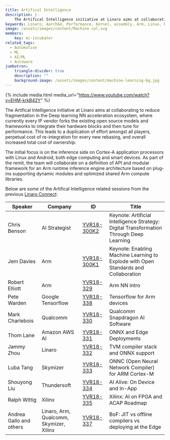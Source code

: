 ```yaml
---
title: Artifical Intelligence
description: |-
    The Artifical Intelligence initiative at Linaro aims at collaborating to reduce fragmentation in the Deep learning NN acceleration ecosystem, where currently every IP vendor forks the existing open source models and frameworks to integrate their hardware blocks and then tune for performance. 
keywords: Linaro, Aarch64, Performance, Kernel, assembly, Arm, Linux, hardware
image: /assets/images/content/Machine col.svg
members:
    key: mi-incubator
related_tags:
  - Automotive
  - ML
  - AI/ML
  - Autoware
jumbotron:
    triangle-divider: true
    description: ""
    background-image: /assets/images/content/machine-learning-bg.jpg
---
```


{% include media.html media_url="https://www.youtube.com/watch?v=EHM-krkB42Y" %}

The Artifical Intelligence initiative at Linaro aims at collaborating to reduce fragmentation in the Deep learning NN acceleration ecosystem, where currently every IP vendor forks the existing open source models and frameworks to integrate their hardware blocks and then tune for performance. This leads to a duplication of effort amongst all players, perpetual cost of re-integration for every new rebasing, and overall increased total cost of ownership.

The initial focus is on the inference side on Cortex-A application processors with Linux and Android, both edge computing and  smart devices. As part of the remit, the team will collaborate on a definition of API and modular framework for an Arm runtime inference engine architecture based on plug-ins supporting dynamic modules and optimized shared Arm compute libraries.

Below are some of the Artifical Intelligence related sessions from the previous [Linaro Connect](https://connect.linaro.org): 

|Speaker|Company|ID|Title|
|-------|-------|--|-----|
|Chris Benson|AI Strategist|[YVR18- 300K2](https://youtu.be/bYSwYkmQJVo?t=1s)|Keynote: Artificial Intelligence Strategy: Digital Transformation Through Deep Learning|
|Jem Davies|Arm|[YVR18-300K1](https://youtu.be/bYSwYkmQJVo?t=31m15s)|Keynote: Enabling Machine Learning to Explode with Open Standards and Collaboration|
|Robert Elliott|Arm|[YVR18-329](https://www.youtube.com/watch?v=te-rJ5BVrtw)|Arm NN intro|
|Pete Warden|Google Tensorflow|[YVR18-338](https://www.youtube.com/watch?v=xYtw7fN2C88)|Tensorflow for Arm devices|
|Mark Charlebois|Qualcomm|[YVR18-330](https://www.youtube.com/watch?v=MgyfmaYhtLU)|Qualcomm Snapdragon AI Software|
|Thom Lane|Amazon AWS AI|[YVR18-331](https://www.youtube.com/watch?v=BDWlIew5pfo)|ONNX and Edge Deployments|
|Jammy Zhou|Linaro|[YVR18-332](https://www.youtube.com/watch?v=daYr4tpncFo)|TVM compiler stack and ONNX support|
|Luba Tang|Skymizer|[YVR18-333](https://www.youtube.com/watch?v=BDWlIew5pfo)|ONNC (Open Neural Network Compiler) for ARM Cortex-M|
|Shouyong Liu|Thundersoft|[YVR18-334](https://www.youtube.com/watch?v=CoBhUS9SL4U)|AI Alive: On Device and In-App|
|Ralph Wittig|Xilinx|[YVR18-335](https://www.youtube.com/watch?v=FimBHlcfhxA)|Xilinx: AI on FPGA and ACAP Roadmap|
|Andrea Gallo and others|Linaro, Arm, Qualcomm, Skymizer, Xilinx|[YVR18-337](https://www.youtube.com/watch?v=igH_OMSeIPI)|BoF: JIT vs offline compilers vs deploying at the Edge|
